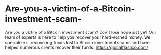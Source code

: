 # Are-you-a-victim-of-a-Bitcoin-investment-scam-
Are you a victim of a Bitcoin investment scam? Don't lose hope just yet! Our team of experts is here to help you recover your hard-earned money. We specialize in recovering funds lost to Bitcoin investment scams and have helped numerous clients recover their funds.     https://globalflashco.com/
